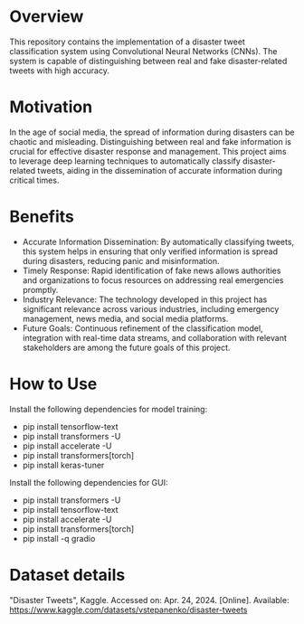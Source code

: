 # Overview
This repository contains the implementation of a disaster tweet classification system using Convolutional Neural Networks (CNNs). The system is capable of distinguishing between real and fake disaster-related tweets with high accuracy.

# Motivation
In the age of social media, the spread of information during disasters can be chaotic and misleading. Distinguishing between real and fake information is crucial for effective disaster response and management. This project aims to leverage deep learning techniques to automatically classify disaster-related tweets, aiding in the dissemination of accurate information during critical times.

# Benefits
* Accurate Information Dissemination: By automatically classifying tweets, this system helps in ensuring that only verified information is spread during disasters, reducing panic and misinformation.
* Timely Response: Rapid identification of fake news allows authorities and organizations to focus resources on addressing real emergencies promptly.
* Industry Relevance: The technology developed in this project has significant relevance across various industries, including emergency management, news media, and social media platforms.
* Future Goals: Continuous refinement of the classification model, integration with real-time data streams, and collaboration with relevant stakeholders are among the future goals of this project.

# How to Use
Install the following dependencies for model training:
* pip install tensorflow-text
* pip install transformers -U
* pip install accelerate -U
* pip install transformers[torch]
* pip install keras-tuner

Install the following dependencies for GUI:
* pip install transformers -U
* pip install tensorflow-text
* pip install accelerate -U
* pip install transformers[torch]
* pip install -q gradio

# Dataset details
"Disaster Tweets", Kaggle. Accessed on: Apr. 24, 2024. [Online]. Available: https://www.kaggle.com/datasets/vstepanenko/disaster-tweets
